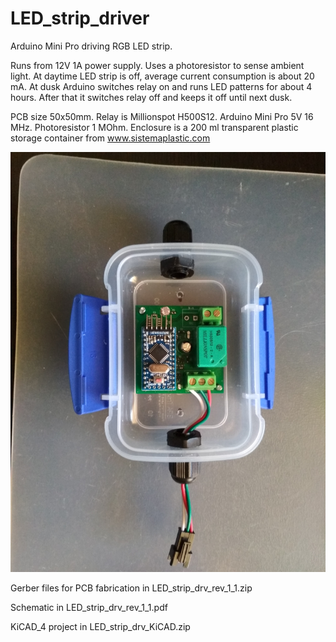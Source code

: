 # LED_strip_driver
Arduino Mini Pro driving RGB LED strip. 

Runs from 12V 1A power supply. Uses a photoresistor to sense ambient light. At daytime LED strip is off, average current consumption is about 20 mA. At dusk Arduino switches relay on and runs LED patterns for about 4 hours. After that it switches relay off and keeps it off until next dusk. 

PCB size 50x50mm. Relay is Millionspot H500S12. Arduino Mini Pro 5V 16 MHz. Photoresistor 1 MOhm. Enclosure is a 200 ml transparent plastic storage container from www.sistemaplastic.com

![Pic1](https://github.com/akouz/LED_strip_driver/blob/master/LED_strip_drv_in_box.jpg)

Gerber files for PCB fabrication in LED_strip_drv_rev_1_1.zip

Schematic in LED_strip_drv_rev_1_1.pdf

KiCAD_4 project in LED_strip_drv_KiCAD.zip

